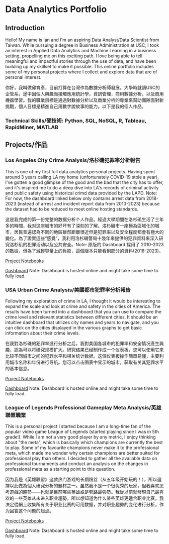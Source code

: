 # Data Analytics Portfolio
## Introduction
Hello! My name is Ian and I'm an aspiring Data Analyst/Data Scientist from Taiwan. While pursuing a degree in Business Administration at USC, I took an interest in Applied Data Analytics and Machine Learning in a business setting, propelling me on this exciting path. I love being able to tell meaningful and impactful stories through the use of data, and have been building up my skillset to make it possible. This online portfolio includes some of my personal projects where I collect and explore data that are of personal interest.

你好，我叫做邱育彥，目前打算在台灣作為數據分析師發展。大學時就讀USC的企管系，途中因個人興趣而接觸應用統計學，資訊管理，商用數據分析，以及商用機器學習。我的職業目標是通過對數據分析以及商業分析的專業來幫助團隊面對新挑戰，個人目標是精進自己用數字說故事的能力。以下是我的個人作品。


### Technical Skills/硬技術: Python, SQL, NoSQL, R, Tableau, RapidMiner, MATLAB

## Projects/作品
### Los Angeles City Crime Analysis/洛杉磯犯罪率分析報告
This is one of my first full data analytics personal projects. Having spent around 3 years calling LA my home (unfortunately COVID-19 stole a year), I've gotten a good glimpse of the good and the bad that the city has to offer, and it's inspired me to do a deep dive into LA's records of criminal activity and public safety using historical crimd data provided by the LAPD. Note: For now, the dashboard linked below only contains arrest data from 2018-2023 (instead of arrest and incident report data from 2010-2023) because the dataset had to be reduced to meet online hosting standards.

这是我完成的第一份完整的数据分析个人作品。經過大學期間在洛杉矶生活了三年多的時間，我对这座城市的好坏有了深刻的了解。洛杉磯市一座極為區域化的城市，居民普遍認為不同的地區雖然距離很近但是犯罪率以及安全程度都會有極大的變化。為了證實這些“感覺”，我利用洛杉磯警局十幾年來提供的犯罪資料來深入研究洛杉矶的犯罪活动以及公共安全。Note: 原版的 Dashboard 採用了 2010-2023 的數據，但為了減輕容量上的負擔，這個版本只能看到部分的資料(2018-2023)。

[Project Notebooks](https://nbviewer.org/github/yyenchiu/LA_Crime_Analysis/tree/main/)

[Dashboard](https://live-la-crime-dash-app.onrender.com) Note: Dashboard is hosted online and might take some time to fully load. 

### USA Urban Crime Analysis/美國都市犯罪率分析報告
Following my exploration of crime in LA, I thought it would be interesting to expand the scale and look at crime and safety in the cities of America. The results have been turned into a dashboard that you can use to compare the crime level and relevant statistics between different cities. It should be an intuitive dashboard that utilizes city names and years to navigate, and you can click on the cities displayed in the various graphs to get basic information about their crime levels.

在我對洛杉磯的犯罪率進行分析之后，我對美国各城市的犯罪率和安全情况產生興趣，認為可以将研究规模扩大。研究结果已经制作成一个仪表板，您可以使用它来比较不同城市之间的犯罪水平和相关统计数据。这個仪表板操作簡單易懂，主要利用城市名称和年份进行导航。您可以点击图表中显示的城市，获取有关其犯罪水平的基本信息。

[Project Notebooks](https://nbviewer.org/github/yyenchiu/US_Crime_Analysis/tree/main/)

[Dashboard](https://us-crime-dash-app.onrender.com/) Note: Dashboard is hosted online and might take some time to fully load.

### League of Legends Professional Gameplay Meta Analysis/英雄聯盟職業
This is a personal project I started because I am a long-time fan of the popular video game League of Legends (started playing since I was in 5th grade!). While I am not a very good player by any metric, I enjoy thinking about "the meta", which is basically which champions are currently the best to play. Some of my favourite champions never make it to the professional meta, which made me wonder why certain champions are better suited for professional play than others. I decided to gather all the available data on professional tournaments and conduct an analysis on the changes in professional meta as a starting point to this question.

因为我是《英雄联盟》这款热门游戏的长期粉丝（从五年级开始玩的！），所以選擇以此做為個人研究分析的題材之一。虽然我不是一个很优秀的玩家，但我喜欢思考遊戲的趨勢——也就是目前哪些英雄或是套路最強勢。我從以前就發現自己最喜欢的一些英雄从未进入职业趨勢，所以想知道为什么某些英雄更适合职业比赛。我决定從網上收集所有关于职业比赛的可用数据，并对职业趨勢的变化进行分析，作为回答这个问题的起点。

[Project Notebooks](https://nbviewer.org/github/yyenchiu/LoL_Pro_Meta_Analysis/tree/main/)

[Dashboard](https://lol-pro-meta-dash-app.onrender.com/) Note: Dashboard is hosted online and might take some time to fully load.


